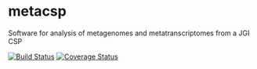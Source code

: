 # metacsp
Software for analysis of metagenomes and metatranscriptomes from a JGI CSP

[![Build Status](https://travis-ci.org/dacb/metacsp.svg?branch=master)](https://travis-ci.org/dacb/metacsp)
[![Coverage Status](https://coveralls.io/repos/dacb/metacsp/badge.svg?branch=master)](https://coveralls.io/r/dacb/metacsp?branch=master)
